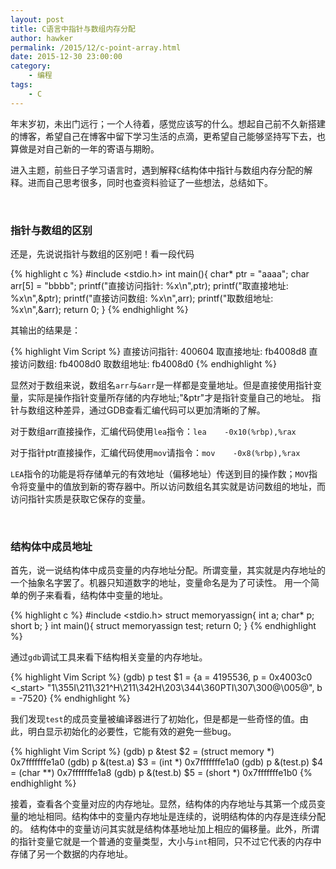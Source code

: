 ```yaml
---
layout: post
title: C语言中指针与数组内存分配
author: hawker
permalink: /2015/12/c-point-array.html
date: 2015-12-30 23:00:00
category:
    - 编程
tags:
    - C
---
```

年末岁初，未出门远行；一个人待着，感觉应该写的什么。想起自己前不久新搭建的博客，希望自己在博客中留下学习生活的点滴，更希望自己能够坚持写下去，也算做是对自己新的一年的寄语与期盼。

进入主题，前些日子学习语言时，遇到解释`C`结构体中指针与数组内存分配的解释。进而自己思考很多，同时也查资料验证了一些想法，总结如下。

&nbsp;

### 指针与数组的区别

还是，先说说指针与数组的区别吧！看一段代码

{% highlight c %}
#include <stdio.h>
int main(){
    char* ptr = "aaaa";
    char arr[5] = "bbbb";
    printf("直接访问指针: %x\n",ptr);
    printf("取直接地址: %x\n",&ptr);
    printf("直接访问数组: %x\n",arr);
    printf("取数组地址: %x\n",&arr);
    return 0;
}
{% endhighlight %}

其输出的结果是：

{% highlight Vim Script %}
    直接访问指针: 400604
    取直接地址: fb4008d8
    直接访问数组: fb4008d0
    取数组地址: fb4008d0
{% endhighlight %}

显然对于数组来说，数组名`arr`与`&arr`是一样都是变量地址。但是直接使用指针变量，实际是操作指针变量所存储的内存地址;"&ptr"才是指针变量自己的地址。
指针与数组这种差异，通过GDB查看汇编代码可以更加清晰的了解。

对于数组arr直接操作，汇编代码使用`lea`指令：`lea    -0x10(%rbp),%rax`

对于指针ptr直接操作，汇编代码使用`mov`请指令：`mov    -0x8(%rbp),%rax`

`LEA`指令的功能是将存储单元的有效地址（偏移地址）传送到目的操作数；`MOV`指令将变量中的值放到新的寄存器中。所以访问数组名其实就是访问数组的地址，而访问指针实质是获取它保存的变量。

&nbsp;

### 结构体中成员地址

首先，说一说结构体中成员变量的内存地址分配。所谓变量，其实就是内存地址的一个抽象名字罢了。机器只知道数字的地址，变量命名是为了可读性。
用一个简单的例子来看看，结构体中变量的地址。

{% highlight c %}
#include <stdio.h>
struct memoryassign{
    int a;
    char* p;
    short b;
}
int main(){
    struct memoryassign test;
    return 0;
}
{% endhighlight %}

通过`gdb`调试工具来看下结构相关变量的内存地址。

{% highlight Vim Script %}
(gdb) p test
$1 = {a = 4195536, p = 0x4003c0 <_start> "1\355I\211\321^H\211\342H\203\344\360PTI\307\300@\005@", b = -7520}
{% endhighlight %}

我们发现`test`的成员变量被编译器进行了初始化，但是都是一些奇怪的值。由此，明白显示初始化的必要性，它能有效的避免一些bug。

{% highlight Vim Script %}
(gdb) p &test
$2 = (struct memory *) 0x7fffffffe1a0
(gdb) p &(test.a)
$3 = (int *) 0x7fffffffe1a0
(gdb) p &(test.p)
$4 = (char **) 0x7fffffffe1a8
(gdb) p &(test.b)
$5 = (short *) 0x7fffffffe1b0
{% endhighlight %}

接着，查看各个变量对应的内存地址。显然，结构体的内存地址与其第一个成员变量的地址相同。结构体中的变量内存地址是连续的，说明结构体的内存是连续分配的。
结构体中的变量访问其实就是结构体基地址加上相应的偏移量。此外，所谓的指针变量它就是一个普通的变量类型，大小与`int`相同，只不过它代表的内存中存储了另一个数据的内存地址。


